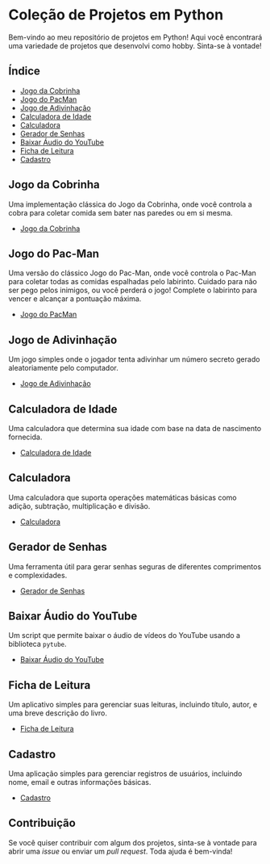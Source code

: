 # Coleção de Projetos em Python

Bem-vindo ao meu repositório de projetos em Python! Aqui você encontrará uma variedade de projetos que desenvolvi como hobby. Sinta-se à vontade!

## Índice

- [Jogo da Cobrinha](SnakeGame)
- [Jogo do PacMan](PacManGame)
- [Jogo de Adivinhação](GuessingGame)
- [Calculadora de Idade](AgeCalculator)
- [Calculadora](Calculator)
- [Gerador de Senhas](PasswordGenerator)
- [Baixar Áudio do YouTube](DownloadYT)
- [Ficha de Leitura](FichaLeitura)
- [Cadastro](Register)

## Jogo da Cobrinha

Uma implementação clássica do Jogo da Cobrinha, onde você controla a cobra para coletar comida sem bater nas paredes ou em si mesma.

- [Jogo da Cobrinha](SnakeGame)

## Jogo do Pac-Man
Uma versão do clássico Jogo do Pac-Man, onde você controla o Pac-Man para coletar todas as comidas espalhadas pelo labirinto. Cuidado para não ser pego pelos inimigos, ou você perderá o jogo! Complete o labirinto para vencer e alcançar a pontuação máxima.

- [Jogo do PacMan](PacManGame)

## Jogo de Adivinhação

Um jogo simples onde o jogador tenta adivinhar um número secreto gerado aleatoriamente pelo computador.

- [Jogo de Adivinhação](GuessingGame)

## Calculadora de Idade

Uma calculadora que determina sua idade com base na data de nascimento fornecida.

- [Calculadora de Idade](AgeCalculator)

## Calculadora

Uma calculadora que suporta operações matemáticas básicas como adição, subtração, multiplicação e divisão.

- [Calculadora](Calculator)

## Gerador de Senhas

Uma ferramenta útil para gerar senhas seguras de diferentes comprimentos e complexidades.

- [Gerador de Senhas](PasswordGenerator)

## Baixar Áudio do YouTube

Um script que permite baixar o áudio de vídeos do YouTube usando a biblioteca `pytube`.

- [Baixar Áudio do YouTube](DownloadYT)

## Ficha de Leitura

Um aplicativo simples para gerenciar suas leituras, incluindo título, autor, e uma breve descrição do livro.

- [Ficha de Leitura](FichaLeitura)

## Cadastro

Uma aplicação simples para gerenciar registros de usuários, incluindo nome, email e outras informações básicas.

- [Cadastro](Register)

## Contribuição

Se você quiser contribuir com algum dos projetos, sinta-se à vontade para abrir uma *issue* ou enviar um *pull request*. Toda ajuda é bem-vinda!

